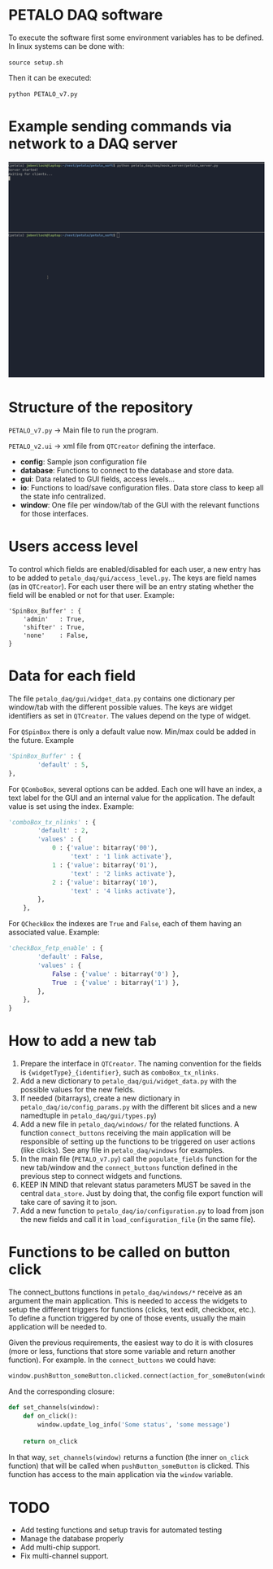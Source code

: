 # PETALO DAQ software

To execute the software first some environment variables has to be defined. In linux systems can be done with:

`source setup.sh`

Then it can be executed:

`python PETALO_v7.py`

# Example sending commands via network to a DAQ server

![](docs/network.gif)

# Structure of the repository

`PETALO_v7.py` → Main file to run the program.

`PETALO_v2.ui` → xml file from `QTCreator` defining the interface.

- **config**: Sample json configuration file
- **database**: Functions to connect to the database and store data.
- **gui**: Data related to GUI fields, access levels...
- **io**: Functions to load/save configuration files. Data store class to keep all the state info centralized.
- **window**: One file per window/tab of the GUI with the relevant functions for those interfaces.

# Users access level

To control which fields are enabled/disabled for each user, a new entry has to be added to `petalo_daq/gui/access_level.py`. The keys are field names (as in `QTCreator`). For each user there will be an entry stating whether the field will be enabled or not for that user. Example:

```
'SpinBox_Buffer' : {
    'admin'   : True,
    'shifter' : True,
    'none'    : False,
}
```

# Data for each field

The file `petalo_daq/gui/widget_data.py` contains one dictionary per window/tab with the different possible values. The keys are widget identifiers as set in `QTCreator`. The values depend on the type of widget.

For `QSpinBox` there is only a default value now. Min/max could be added in the future. Example

```python
'SpinBox_Buffer' : {
        'default' : 5,
},
```

For `QComboBox`, several options can be added. Each one will have an index, a text label for the GUI and an internal value for the application. The default value is set using the index. Example:

```python
'comboBox_tx_nlinks' : {
        'default' : 2,
        'values' : {
            0 : {'value': bitarray('00'),
                 'text' : '1 link activate'},
            1 : {'value': bitarray('01'),
                 'text' : '2 links activate'},
            2 : {'value': bitarray('10'),
                 'text' : '4 links activate'},
        },
    },
```

For `QCheckBox` the indexes are `True` and `False`, each of them having an associated value. Example:

```python
'checkBox_fetp_enable' : {
        'default' : False,
        'values' : {
            False : {'value' : bitarray('0') },
            True  : {'value' : bitarray('1') },
        },
    },
}
```

# How to add a new tab

1. Prepare the interface in `QTCreator`. The naming convention for the fields is `{widgetType}_{identifier}`, such as `comboBox_tx_nlinks`.
2. Add a new dictionary to `petalo_daq/gui/widget_data.py` with the possible values for the new fields.
3. If needed (bitarrays), create a new dictionary in `petalo_daq/io/config_params.py` with the different bit slices and a new namedtuple in `petalo_daq/gui/types.py`)
4. Add a new file in `petalo_daq/windows/` for the related functions. A function `connect_buttons` receiving the main application will be responsible of setting up the functions to be triggered on user actions (like clicks). See any file in `petalo_daq/windows` for examples.
5. In the main file (`PETALO_v7.py`) call the `populate_fields` function for the new tab/window and the `connect_buttons` function defined in the previous step to connect widgets and functions.
6. KEEP IN MIND that relevant status parameters MUST be saved in the central `data_store`. Just by doing that, the config file export function will take care of saving it to json.
7. Add a new function to `petalo_daq/io/configuration.py` to load from json the new fields and call it in `load_configuration_file` (in the same file).

# Functions to be called on button click

The connect_buttons functions in `petalo_daq/windows/*` receive as an argument the main application. This is needed to access the widgets to setup the different triggers for functions (clicks, text edit, checkbox, etc.). To define a function triggered by one of those events, usually the main application will be needed to.

Given the previous requirements, the easiest way to do it is with closures (more or less, functions that store some variable and return another function). For example. In the `connect_buttons` we could have:

```python
window.pushButton_someButton.clicked.connect(action_for_someButon(window))
```

And the corresponding closure:

```python
def set_channels(window):
    def on_click():
        window.update_log_info('Some status', 'some message')

    return on_click
```

In that way, `set_channels(window)` returns a function (the inner `on_click` function) that will be called when `pushButton_someButton` is clicked. This function has access to the main application via the `window` variable.

# TODO

- Add testing functions and setup travis for automated testing
- Manage the database properly
- Add multi-chip support.
- Fix multi-channel support.
